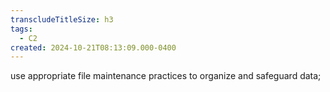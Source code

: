 ```yaml
---
transcludeTitleSize: h3
tags:
  - C2
created: 2024-10-21T08:13:09.000-0400
---
```

use appropriate file maintenance practices to organize and safeguard data;